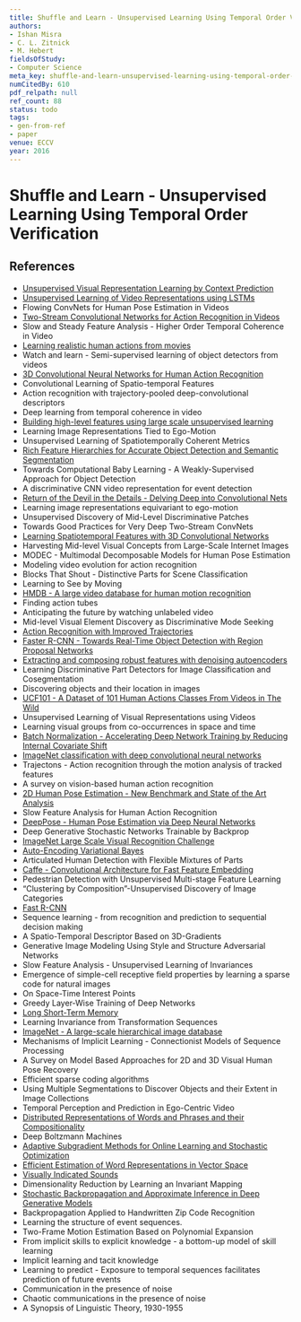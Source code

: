 ```yaml
---
title: Shuffle and Learn - Unsupervised Learning Using Temporal Order Verification
authors:
- Ishan Misra
- C. L. Zitnick
- M. Hebert
fieldsOfStudy:
- Computer Science
meta_key: shuffle-and-learn-unsupervised-learning-using-temporal-order-verification
numCitedBy: 610
pdf_relpath: null
ref_count: 88
status: todo
tags:
- gen-from-ref
- paper
venue: ECCV
year: 2016
---
```


# Shuffle and Learn - Unsupervised Learning Using Temporal Order Verification

## References

- [Unsupervised Visual Representation Learning by Context Prediction](./unsupervised-visual-representation-learning-by-context-prediction.md)
- [Unsupervised Learning of Video Representations using LSTMs](./unsupervised-learning-of-video-representations-using-lstms.md)
- Flowing ConvNets for Human Pose Estimation in Videos
- [Two-Stream Convolutional Networks for Action Recognition in Videos](./two-stream-convolutional-networks-for-action-recognition-in-videos.md)
- Slow and Steady Feature Analysis - Higher Order Temporal Coherence in Video
- [Learning realistic human actions from movies](./learning-realistic-human-actions-from-movies.md)
- Watch and learn - Semi-supervised learning of object detectors from videos
- [3D Convolutional Neural Networks for Human Action Recognition](./3d-convolutional-neural-networks-for-human-action-recognition.md)
- Convolutional Learning of Spatio-temporal Features
- Action recognition with trajectory-pooled deep-convolutional descriptors
- Deep learning from temporal coherence in video
- [Building high-level features using large scale unsupervised learning](./building-high-level-features-using-large-scale-unsupervised-learning.md)
- Learning Image Representations Tied to Ego-Motion
- Unsupervised Learning of Spatiotemporally Coherent Metrics
- [Rich Feature Hierarchies for Accurate Object Detection and Semantic Segmentation](./rich-feature-hierarchies-for-accurate-object-detection-and-semantic-segmentation.md)
- Towards Computational Baby Learning - A Weakly-Supervised Approach for Object Detection
- A discriminative CNN video representation for event detection
- [Return of the Devil in the Details - Delving Deep into Convolutional Nets](./return-of-the-devil-in-the-details-delving-deep-into-convolutional-nets.md)
- Learning image representations equivariant to ego-motion
- Unsupervised Discovery of Mid-Level Discriminative Patches
- Towards Good Practices for Very Deep Two-Stream ConvNets
- [Learning Spatiotemporal Features with 3D Convolutional Networks](./learning-spatiotemporal-features-with-3d-convolutional-networks.md)
- Harvesting Mid-level Visual Concepts from Large-Scale Internet Images
- MODEC - Multimodal Decomposable Models for Human Pose Estimation
- Modeling video evolution for action recognition
- Blocks That Shout - Distinctive Parts for Scene Classification
- Learning to See by Moving
- [HMDB - A large video database for human motion recognition](./hmdb-a-large-video-database-for-human-motion-recognition.md)
- Finding action tubes
- Anticipating the future by watching unlabeled video
- Mid-level Visual Element Discovery as Discriminative Mode Seeking
- [Action Recognition with Improved Trajectories](./action-recognition-with-improved-trajectories.md)
- [Faster R-CNN - Towards Real-Time Object Detection with Region Proposal Networks](./faster-r-cnn-towards-real-time-object-detection-with-region-proposal-networks.md)
- [Extracting and composing robust features with denoising autoencoders](./extracting-and-composing-robust-features-with-denoising-autoencoders.md)
- Learning Discriminative Part Detectors for Image Classification and Cosegmentation
- Discovering objects and their location in images
- [UCF101 - A Dataset of 101 Human Actions Classes From Videos in The Wild](./ucf101-a-dataset-of-101-human-actions-classes-from-videos-in-the-wild.md)
- Unsupervised Learning of Visual Representations using Videos
- Learning visual groups from co-occurrences in space and time
- [Batch Normalization - Accelerating Deep Network Training by Reducing Internal Covariate Shift](./batch-normalization-accelerating-deep-network-training-by-reducing-internal-covariate-shift.md)
- [ImageNet classification with deep convolutional neural networks](./imagenet-classification-with-deep-convolutional-neural-networks.md)
- Trajectons - Action recognition through the motion analysis of tracked features
- A survey on vision-based human action recognition
- [2D Human Pose Estimation - New Benchmark and State of the Art Analysis](./2d-human-pose-estimation-new-benchmark-and-state-of-the-art-analysis.md)
- Slow Feature Analysis for Human Action Recognition
- [DeepPose - Human Pose Estimation via Deep Neural Networks](./deeppose-human-pose-estimation-via-deep-neural-networks.md)
- Deep Generative Stochastic Networks Trainable by Backprop
- [ImageNet Large Scale Visual Recognition Challenge](./imagenet-large-scale-visual-recognition-challenge.md)
- [Auto-Encoding Variational Bayes](./auto-encoding-variational-bayes.md)
- Articulated Human Detection with Flexible Mixtures of Parts
- [Caffe - Convolutional Architecture for Fast Feature Embedding](./caffe-convolutional-architecture-for-fast-feature-embedding.md)
- Pedestrian Detection with Unsupervised Multi-stage Feature Learning
- “Clustering by Composition”-Unsupervised Discovery of Image Categories
- [Fast R-CNN](./fast-r-cnn.md)
- Sequence learning - from recognition and prediction to sequential decision making
- A Spatio-Temporal Descriptor Based on 3D-Gradients
- Generative Image Modeling Using Style and Structure Adversarial Networks
- Slow Feature Analysis - Unsupervised Learning of Invariances
- Emergence of simple-cell receptive field properties by learning a sparse code for natural images
- On Space-Time Interest Points
- Greedy Layer-Wise Training of Deep Networks
- [Long Short-Term Memory](./long-short-term-memory.md)
- Learning Invariance from Transformation Sequences
- [ImageNet - A large-scale hierarchical image database](./imagenet-a-large-scale-hierarchical-image-database.md)
- Mechanisms of Implicit Learning - Connectionist Models of Sequence Processing
- A Survey on Model Based Approaches for 2D and 3D Visual Human Pose Recovery
- Efficient sparse coding algorithms
- Using Multiple Segmentations to Discover Objects and their Extent in Image Collections
- Temporal Perception and Prediction in Ego-Centric Video
- [Distributed Representations of Words and Phrases and their Compositionality](./distributed-representations-of-words-and-phrases-and-their-compositionality.md)
- Deep Boltzmann Machines
- [Adaptive Subgradient Methods for Online Learning and Stochastic Optimization](./adaptive-subgradient-methods-for-online-learning-and-stochastic-optimization.md)
- [Efficient Estimation of Word Representations in Vector Space](./efficient-estimation-of-word-representations-in-vector-space.md)
- [Visually Indicated Sounds](./visually-indicated-sounds.md)
- Dimensionality Reduction by Learning an Invariant Mapping
- [Stochastic Backpropagation and Approximate Inference in Deep Generative Models](./stochastic-backpropagation-and-approximate-inference-in-deep-generative-models.md)
- Backpropagation Applied to Handwritten Zip Code Recognition
- Learning the structure of event sequences.
- Two-Frame Motion Estimation Based on Polynomial Expansion
- From implicit skills to explicit knowledge - a bottom-up model of skill learning
- Implicit learning and tacit knowledge
- Learning to predict - Exposure to temporal sequences facilitates prediction of future events
- Communication in the presence of noise
- Chaotic communications in the presence of noise
- A Synopsis of Linguistic Theory, 1930-1955
